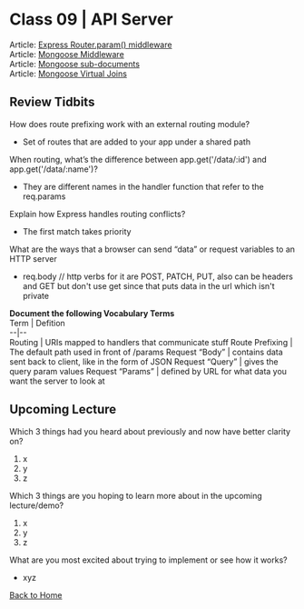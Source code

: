 # Class 09 \| API Server
Article: [Express Router.param() middleware](https://expressjs.com/en/4x/api.html#router.param)     
Article: [Mongoose Middleware](https://mongoosejs.com/docs/middleware.html)  
Article: [Mongoose sub-documents](https://mongoosejs.com/docs/subdocs.html)   
Article: [Mongoose Virtual Joins](https://mongoosejs.com/docs/populate.html#populate-virtuals)  


## Review Tidbits

How does route prefixing work with an external routing module?
  - Set of routes that are added to your app under a shared path

When routing, what’s the difference between app.get('/data/:id') and app.get('/data/:name')?
  - They are different names in the handler function that refer to the req.params

Explain how Express handles routing conflicts?
  - The first match takes priority

What are the ways that a browser can send “data” or request variables to an HTTP server
  - req.body // http verbs for it are POST, PATCH, PUT, also can be headers and GET but don't use get since that puts data in the url which isn't private


**Document the following Vocabulary Terms**  
Term | Defition  
--|--  
Routing |  URIs mapped to handlers that communicate stuff
Route Prefixing |  The default path used in front of /params
Request “Body” |  contains data sent back to client, like in the form of JSON
Request “Query” |  gives the query param values
Request “Params” |  defined by URL for what data you want the server to look at



## Upcoming Lecture

Which 3 things had you heard about previously and now have better clarity on?
  1) x
  2) y
  3) z

Which 3 things are you hoping to learn more about in the upcoming lecture/demo?
  1) x
  2) y
  3) z

What are you most excited about trying to implement or see how it works?
   - xyz


[Back to Home](README.md)